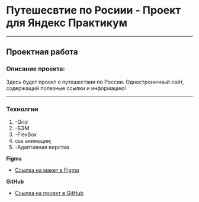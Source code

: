 # Путешесвтие по Росиии - Проект для Яндекс Практикум

___

## Проектная работа
### Описание проекта:
Здесь будет проект о путешествии по России.
Одностроничный сайт, содержащий полезные ссылки и информацию!

___


### Технолгии 

1. -Grid
2. -БЭМ
3. -FlexBox
4. css анимации;
5. -Адаптивная верстка 

**Figma**

* [Ссылка на макет в Figma](https://www.figma.com/file/5S2WSbEFL6awjVWJ0NWL8Q/Sprint-3_-Russia-_-desktop-mobile?node-id=28503%3A0)

**GitHub**

* [Ссылка на проект в GitHub](https://anatoliypolubabin.github.io/russian-travel2/)
